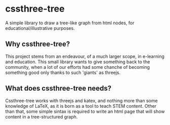 # cssthree-tree
A simple library to draw a tree-like graph from html nodes, for educational/illustrative purposes.
## Why cssthree-tree?
This project stems from an endeavour, of a much larger scope, in e-learning and education. This small library wants to give something back to the community, when a lot of our efforts had some chanche of becoming something good only thanks to such 'giants' as threejs.
## What does cssthree-tree needs?
Cssthree-tree works with threejs and katex, and nothing more than some knowledge of LaTeX, as it is born as a tool to teach STEM content. Other than that, some simple sintax is required to write an html page that will show content in a tree-structured graph.